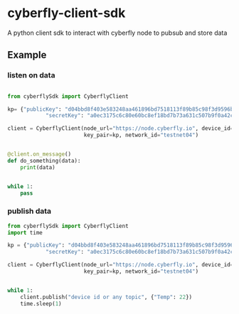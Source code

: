 # cyberfly-client-sdk
A python client sdk to interact with cyberfly node to pubsub and store data

## Example

### listen on data

```python

from cyberflySdk import CyberflyClient

kp= {"publicKey": "d04bbd8f403e583248aa461896bd7518113f89b85c98f3d9596bbfbf30df0bcb",
            "secretKey": "a0ec3175c6c80e60bc8ef18bd7b73a631c507b9f0a42c973036c7f96d21b047a"}

client = CyberflyClient(node_url="https://node.cyberfly.io", device_id="093062d0-a357-4f8a-a1cb-35f1b43c12ae",
                        key_pair=kp, network_id="testnet04")


@client.on_message()
def do_something(data):
    print(data)


while 1:
    pass
```

### publish data

```python
from cyberflySdk import CyberflyClient
import time

kp = {"publicKey": "d04bbd8f403e583248aa461896bd7518113f89b85c98f3d9596bbfbf30df0bcb",
            "secretKey": "a0ec3175c6c80e60bc8ef18bd7b73a631c507b9f0a42c973036c7f96d21b047a"}

client = CyberflyClient(node_url="https://node.cyberfly.io", device_id="093062d0-a357-4f8a-a1cb-35f1b43c12ae",
                        key_pair=kp, network_id="testnet04")


while 1:
    client.publish("device id or any topic", {"Temp": 22})
    time.sleep(1)
```
